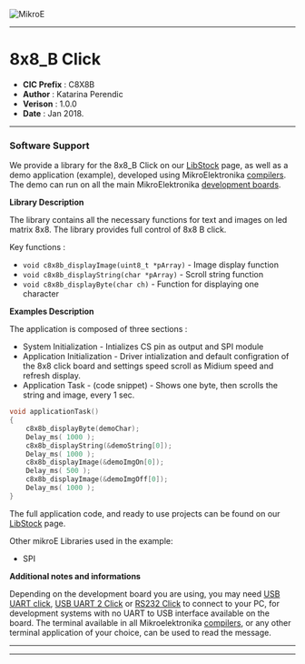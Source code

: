 ![MikroE](http://www.mikroe.com/img/designs/beta/logo_small.png)

---

# 8x8_B Click

- **CIC Prefix**  : C8X8B
- **Author**      : Katarina Perendic
- **Verison**     : 1.0.0
- **Date**        : Jan 2018.

---

### Software Support

We provide a library for the 8x8_B Click on our [LibStock](https://libstock.mikroe.com/projects/view/2321/8x8-b-click) 
page, as well as a demo application (example), developed using MikroElektronika 
[compilers](http://shop.mikroe.com/compilers). The demo can run on all the main 
MikroElektronika [development boards](http://shop.mikroe.com/development-boards).

**Library Description**

The library contains all the necessary functions for text and images on led matrix 8x8.
The library provides full control of 8x8 B click.

Key functions :

- ``` void c8x8b_displayImage(uint8_t *pArray) ``` - Image display function
- ``` void c8x8b_displayString(char *pArray) ``` - Scroll string function
- ``` void c8x8b_displayByte(char ch) ``` - Function for displaying one character

**Examples Description**

The application is composed of three sections :

- System Initialization - Intializes CS pin as output and SPI module
- Application Initialization - Driver intialization and default configration
of the 8x8 click board and settings speed scroll as Midium speed and refresh display.
- Application Task - (code snippet) - Shows one byte, then scrolls the string and image, every 1 sec.


```.c
void applicationTask()
{
    c8x8b_displayByte(demoChar);
    Delay_ms( 1000 );
    c8x8b_displayString(&demoString[0]);
    Delay_ms( 1000 );
    c8x8b_displayImage(&demoImgOn[0]);
    Delay_ms( 500 );
    c8x8b_displayImage(&demoImgOff[0]);
    Delay_ms( 1000 );
}
```

The full application code, and ready to use projects can be found on our 
[LibStock](https://libstock.mikroe.com/projects/view/2321/8x8-b-click) page.

Other mikroE Libraries used in the example:

- SPI

**Additional notes and informations**

Depending on the development board you are using, you may need 
[USB UART click](http://shop.mikroe.com/usb-uart-click), 
[USB UART 2 Click](http://shop.mikroe.com/usb-uart-2-click) or 
[RS232 Click](http://shop.mikroe.com/rs232-click) to connect to your PC, for 
development systems with no UART to USB interface available on the board. The 
terminal available in all Mikroelektronika 
[compilers](http://shop.mikroe.com/compilers), or any other terminal application 
of your choice, can be used to read the message.

---
---
